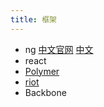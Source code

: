 ```yaml
---
title: 框架
---
```




- ng [中文官网](https://angular.cn/) [中文](http://angular2.axuer.com/)
- react
- [Polymer](https://www.polymer-project.org)
- [riot](http://riotjs.com/)
- Backbone
